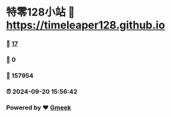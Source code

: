 # 特零128小站 :link: https://timeleaper128.github.io 
### :page_facing_up: [17](https://timeleaper128.github.io/tag.html) 
### :speech_balloon: 0 
### :hibiscus: 157954 
### :alarm_clock: 2024-09-20 15:56:42 
### Powered by :heart: [Gmeek](https://github.com/Meekdai/Gmeek)
